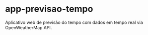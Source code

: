 # app-previsao-tempo
Aplicativo web de previsão do tempo com dados em tempo real via OpenWeatherMap API.

